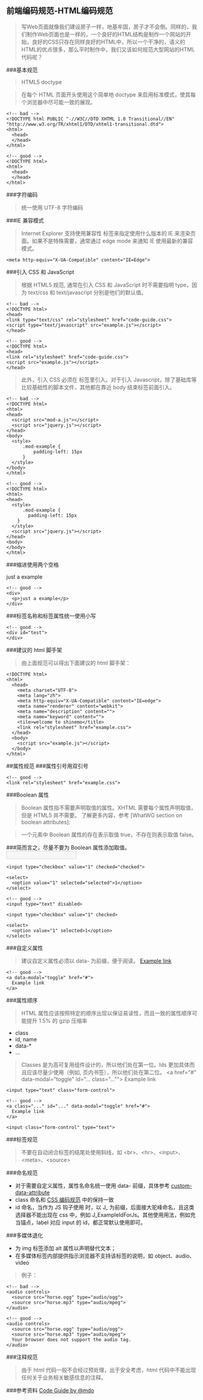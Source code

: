 ## 前端编码规范-HTML编码规范

>写Web页面就像我们建设房子一样，地基牢固，房子才不会倒。同样的，我们制作Web页面也是一样的，一个良好的HTML结构是制作一个网站的开始，良好的CSS只存在同样良好的HTML中，所以一个干净的，语义的HTML的优点很多，那么平时制作中，我们又该如何规范大型网站的HTML代码呢？

###基本规范
>HTML5 doctype

>在每个 HTML 页面开头使用这个简单地 doctype 来启用标准模式，使其每个浏览器中尽可能一致的展现。

    <!-- bad -->
    <!DOCTYPE html PUBLIC "-//W3C//DTD XHTML 1.0 Transitional//EN" "http://www.w3.org/TR/xhtml1/DTD/xhtml1-transitional.dtd">
    <html>
      <head>
      </head>
    </html>
        
    <!-- good -->
    <!DOCTYPE html>
    <html>
      <head>
      </head>
    </html>

###字符编码

>统一使用 UTF-8 字符编码

###IE 兼容模式
>Internet Explorer 支持使用兼容性 <meta> 标签来指定使用什么版本的 IE 来渲染页面。如果不是特殊需要，通常通过 edge mode 来通知 IE 使用最新的兼容模式。
	
	<meta http-equiv="X-UA-Compatible" content="IE=Edge">

###引入 CSS 和 JavaScript
>根据 HTML5 规范, 通常在引入 CSS 和 JavaScript 时不需要指明 type，因为 text/css 和 text/javascript 分别是他们的默认值。

    <!-- bad -->
    <!DOCTYPE html>
    <head>
    <link type="text/css" rel="stylesheet" href="code-guide.css">
    <script type="text/javascript" src="example.js"></script>
    </head>

    <!-- good -->
    <!DOCTYPE html>
    <head>
    <link rel="stylesheet" href="code-guide.css">
    <script src="example.js"></script>
    </head>

>此外，引入 CSS 必须在 <head></head> 标签里引入。对于引入 Javascript，除了基础库等比较基础性的脚本文件，其他都在靠近 body 结束标签前面引入。

    <!-- bad -->
    <!DOCTYPE html>
    <html>
    <head>
      <script src="mod-a.js"></script>
      <script src="jquery.js"></script>
    </head>
    <body>
      <style>
          .mod-example {
              padding-left: 15px
          }
      </style>
    </body>
    </html>

    <!-- good -->
    <!DOCTYPE html>
    <html>
    <head>
      <style>
          .mod-example {
            padding-left: 15px
        }
      </style>
      <script src="jquery.js"></script>
    </head>
    <body>
    </body>
    </html>

###缩进使用两个空格
    <!-- bad -->
    <div>
        <p>just a example</p>
    </div>

    <!-- good -->
    <div>
      <p>just a example</p>
    </div>

###标签名称和标签属性统一使用小写
    <!-- bad -->
    <Div Id="test">
    </Div>

    <!-- good -->
    <div id="test">
    </div>

###建议的 html 脚手架
>由上面规范可以得出下面建议的 html 脚手架：

    <!DOCTYPE html>
    <html>
      <head>
        <meta charset="UTF-8">
        <meta lang="zh">
        <meta http-equiv="X-UA-Compatible" content="IE=edge">
        <meta name="renderer" content="webkit">
        <meta name="description" content="">
        <meta name="keyword" content="">
        <tile>welcome to shinemo</title>
        <link rel="stylesheet" href="example.css">
      </head>
      <body>
        <script src="example.js"></script>
      </body>
    </html>

##属性规范
###属性引号用双引号
    <!-- bad -->
    <link rel='stylesheet' href='example.css'>

    <!-- good -->
    <link rel="stylesheet" href="example.css">

###Boolean 属性
>Boolean 属性指不需要声明取值的属性。XHTML 需要每个属性声明取值，但是 HTML5 并不需要。
了解更多内容，参考 [WhatWG section on boolean attributes]:

>一个元素中 Boolean 属性的存在表示取值 true，不存在则表示取值 false。

###简而言之，尽量不要为 Boolean 属性添加取值。
    <!-- bad -->
    <input type="text" disabled="disabled">

    <input type="checkbox" value="1" checked="checked">

    <select>
      <option value="1" selected="selected">1</option>
    </select>

    <!-- good -->
    <input type="text" disabled>

    <input type="checkbox" value="1" checked>

    <select>
      <option value="1" selected>1</option>
    </select>

###自定义属性
>建议自定义属性必须以 data- 为前缀，便于阅读。
    <!-- bad -->
    <a modal="toggle" href="#">
      Example link
    </a>

    <!-- good -->
    <a data-modal="toggle" href="#">
      Example link
    </a>
###属性顺序
>HTML 属性应该按照特定的顺序出现以保证易读性，而且一致的属性顺序可能提升 1.5% 的 gzip 压缩率
* class
* id, name
* data-*
* ...
>Classes 是为高可复用组件设计的，所以他们处在第一位。Ids 更加具体而且应该尽量少使用（例如, 页内书签），所以他们处在第二位。
    <!-- bad -->
    <a href="#" data-modal="toggle" id="... class="..."">
      Example link
    </a>

    <input type="text" class="form-control">

    <!-- good -->
    <a class="..." id="..." data-modal="toggle" href="#">
      Example link
    </a>

    <input class="form-control" type="text">

###标签规范
>不要在自动闭合标签的结尾处使用斜线，如 <br\>、<hr\>、<input\>、<meta\>、<source\>

###命名规范
* 对于需要自定义属性，属性名命名统一使用 data- 前缀，具体参考 [custom-data-attribute](http://www.w3.org/html/wg/drafts/html/master/dom.html#custom-data-attribute)
* class 命名和  [CSS 编码规范](https://github.com/MoveBricker/move-brick/blob/master/%E5%89%8D%E7%AB%AF%E7%BC%96%E7%A0%81%E8%A7%84%E8%8C%83%20-%20CSS%20%E7%BC%96%E7%A0%81%E8%A7%84%E8%8C%83.md) 中的保持一致
* id 命名，当作为 JS 钩子使用 时，以 J_ 为前缀，后面接大驼峰命名，且这类选择器不能出现在 css 中，例如 J_ExampleIdForJs。其他使用用法，例如充当锚点，label 对应 input 的 id，都正常默认使用即可。

###多媒体退化
* 为 img 标签添加 alt 属性以声明替代文本；
* 在多媒体标签内部提供指示浏览器不支持该标签的说明，如 object、audio、video

>例子：

    <!-- bad -->
    <audio controls>
      <source src="horse.ogg" type="audio/ogg">
      <source src="horse.mp3" type="audio/mpeg">
    </audio>

    <!-- good -->
    <audio controls>
      <source src="horse.ogg" type="audio/ogg">
      <source src="horse.mp3" type="audio/mpeg">
      Your browser does not support the audio tag.
    </audio>

###注释规范

>由于 html 代码一般不会经过预处理，出于安全考虑，html 代码中不能出现任何关于业务相关敏感信息的注释。

###参考资料
[Code Guide by @mdo](http://www.w3.org/html/wg/drafts/html/master/dom.html#custom-data-attribute)